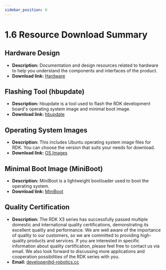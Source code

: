 ```yaml
---
sidebar_position: 6
---
```

# 1.6 Resource Download Summary

## Hardware Design

- **Description:** Documentation and design resources related to hardware to help you understand the components and interfaces of the product.
- **Download link:** [Hardware](https://archive.d-robotics.cc/downloads/en/hardware/)

## Flashing Tool (hbupdate)

- **Description:** hbupdate is a tool used to flash the RDK development board's operating system image and minimal boot image.
- **Download link:** [hbupdate](https://archive.d-robotics.cc/downloads/en/hbupdate/)

## Operating System Images

- **Description:** This includes Ubuntu operating system image files for RDK. You can choose the version that suits your needs for download.
- **Download link:** [OS Images](https://archive.d-robotics.cc/downloads/en/os_images)

## Minimal Boot Image (MiniBoot)

- **Description:** MiniBoot is a lightweight bootloader used to boot the operating system.
- **Download link:** [MiniBoot](https://archive.d-robotics.cc/downloads/en/miniboot/)


## Quality Certification

- **Description:** The RDK X3 series has successfully passed multiple domestic and international quality certifications, demonstrating its excellent quality and performance. We are well aware of the importance of quality to our customers, so we are committed to providing high-quality products and services. If you are interested in specific information about quality certification, please feel free to contact us via email. We also look forward to discussing more applications and cooperation possibilities of the RDK series with you.
- **Email:** developer@d-robotics.cc